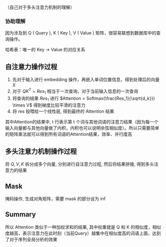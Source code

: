 （自己对于多头注意力机制的理解）

### 协助理解

因为涉及到 Q ( Query ), K ( Key ), V ( Value ) 矩阵，很容易联想到数据库中的查询操作。

哈希表：唯一的 Key -> Value 的对应关系


## 自注意力操作过程

1. 先对于输入进行 embedding 操作，再嵌入单词位置信息，得到处理后的向量X
2. 对于 $QK^T = Res_1$ 相当于一次查询，对于当前输入信息的一次查询
3. 将查询的结果 $Res_1$ 进行 $Attention = Softmax(\frac{Res_1}{\sqrt{d_k}}) \times V$ 得到梯度比较平滑的注意力
4. 将 res 投喂给一个线性层, 得到最终的 Attention 结果

其中Attention的结果中, t 行表示第 t 个词与其他词语的注意力结果（因为每一个输入向量都与其他向量做了内积，内积也可以说明余弦相似度）。所以只需要简单的矩阵乘法就可以得到所有词语的Attention结果，效率、并行度高

## 多头注意力机制操作过程

将 $Q, V, K$ 拆分成多个向量, 分别进行自注意力过程, 然后将结果拼接, 得到多头注意力的结果

## Mask

掩码操作, 生成对角矩阵，需要 mask 的部分设为 inf 

## Summary

所以 Attention 类似于一种加权求和的结果, 其中权重就是 Q 和 K 的相似度，相似度越高，表示注意力在此时刻（当前Query）越集中在相似度高的词语上面，达到了对于序列全局分析的效果